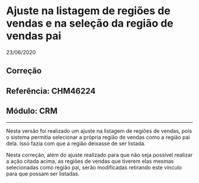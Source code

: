 # Ajuste na listagem de regiões de vendas e na seleção da região de vendas pai
23/06/2020
## Correção
## Referência: CHM46224
## Módulo: CRM
***

Nesta versão foi realizado um ajuste na listagem de regiões de vendas, pois o sistema permitia selecionar a própria região de vendas como a região pai dela. Isso fazia com que a região deixasse de ser listada.

Nesta correção, além do ajuste realizado para que não seja possível realizar a ação citada acima, as regiões de vendas que tiverem elas mesmas selecionadas como região pai, serão modificadas retirando este vínculo para que possam ser listadas.
